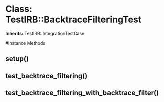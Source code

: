 # Class: TestIRB::BacktraceFilteringTest
**Inherits:** TestIRB::IntegrationTestCase
    




#Instance Methods
## setup() [](#method-i-setup)

## test_backtrace_filtering() [](#method-i-test_backtrace_filtering)

## test_backtrace_filtering_with_backtrace_filter() [](#method-i-test_backtrace_filtering_with_backtrace_filter)

